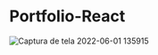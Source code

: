 # Portfolio-React

![Captura de tela 2022-06-01 135915](https://user-images.githubusercontent.com/79206432/171459852-5571c18d-3d33-4162-b5e9-16bfbc0884d6.png)
